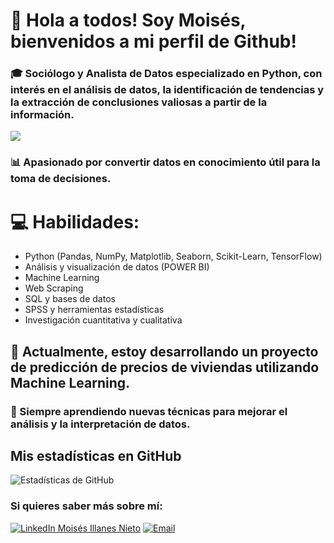 # 👋 Hola a todos! Soy Moisés,  bienvenidos a mi perfil de Github!
### 🎓 Sociólogo y Analista de Datos especializado en Python, con interés en el análisis de datos, la identificación de tendencias y la extracción de conclusiones valiosas a partir de la información.
  ![](https://www.ucatalunya.edu.co/img/blog/herramientas-de-analisis-de-datos.jpg)
### 📊 Apasionado por convertir datos en conocimiento útil para la toma de decisiones.  

# 💻 Habilidades:  
- Python (Pandas, NumPy, Matplotlib, Seaborn, Scikit-Learn, TensorFlow)  
- Análisis y visualización de datos (POWER BI) 
- Machine Learning  
- Web Scraping  
- SQL y bases de datos  
- SPSS y herramientas estadísticas  
- Investigación cuantitativa y cualitativa  

## 🚀 Actualmente, estoy desarrollando un proyecto de predicción de precios de viviendas utilizando Machine Learning.  

### 🌱 Siempre aprendiendo nuevas técnicas para mejorar el análisis y la interpretación de datos.  

## Mis estadísticas en GitHub
![Estadísticas de GitHub](https://github-readme-stats.vercel.app/api?username=MiNSp4iN&show_icons=true&theme=dark&count_private=true&hide=stars,issues)

### Si quieres saber más sobre mí:
[![LinkedIn](https://img.icons8.com/color/48/000000/linkedin.png) Moisés Illanes Nieto](https://www.linkedin.com/in/mois%C3%A9s-illanes-nieto-bb97b9128/)
[![Email](https://img.shields.io/badge/millanesnieto@hotmail.com-white?style=flat&logo=gmail)](mailto:millanesnieto@hotmail.com)
